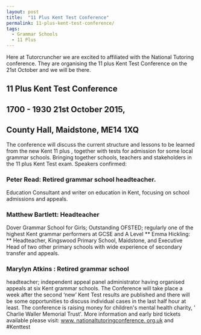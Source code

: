```yaml
---
layout: post
title:  "11 Plus Kent Test Conference"
permalink: 11-plus-kent-test-conference/
tags:
  - Grammar Schools
  - 11 Plus
---
```

Here at Tutorcruncher we are excited to affiliated with the National
Tutoring conference. They are organising the 11 plus Kent Test Conference on
the 21st October and we will be there.

## 11  Plus  Kent Test  Conference  

## 1700 - 1930 21st October 2015, 

## County Hall, Maidstone, ME14 1XQ 

The  conference  will discuss the current structure and lessons to be learned
from the new Kent  11  plus  , together with tests for admission for some
local grammar schools. Bringing together schools, teachers and stakeholders in
the  11  plus  Kent Test exam. Speakers confirmed: 

### Peter Read: Retired grammar school headteacher. 

Education Consultant and writer on education in
Kent, focusing on school admissions and appeals. 

### Matthew Bartlett: Headteacher 

Dover Grammar School for Girls; Outstanding OFSTED;
regularly one of the highest Kent grammar performers at GCSE and A Level **
Emma Hickling: ** Headteacher, Kingswood Primary School, Maidstone, and
Executive Head of two other primary schools with wide experience of secondary
transfer and appeals. 

### Marylyn Atkins : Retired grammar school
headteacher; independent appeal panel administrator having organised appeals
at six Kent grammar schools. The  Conference  will take place a week after the
second ‘new’ Kent Test results are published and there will be some
opportunities to discuss individual cases in the last half hour at least. The
conference  is raising money for children's mental health charity, ' Charlie
Waller Memorial Trust'. More information and early bird tickets available
please visit: [www.  nationaltutoringconference.  org.uk](http://www.nationaltutoringconference.org.uk/) and #Kenttest
